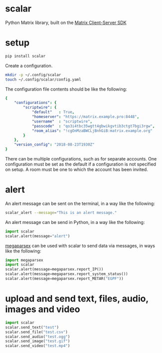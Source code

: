 # scalar

Python Matrix library, built on the [Matrix Client-Server SDK](https://github.com/matrix-org/matrix-python-sdk)

# setup

```Bash
pip install scalar
```

Create a configuration.

```Bash
mkdir -p ~/.config/scalar
touch ~/.config/scalar/config.yaml
```

The configuration file contents should be like the following:

```YAML
{
    "configurations": {
        "scriptwire": {
            "default"   : True,
            "homeserver": "https://matrix.example.pro:8448",
            "username"  : "scriptwire",
            "passcode"  : "qo3i4tbc35wgtt4gbwikgvtib3ctgt7bgi3rgw",
            "room_alias": "!cgOnMzaBWCLjBnhGiB:matrix.example.org"
        }
    },
    "version_config": "2018-08-23T1930Z"
}
```

There can be multiple configurations, such as for separate accounts. One configuration must be set as the default if a configuration is not specified on setup. A room must be one to which the account has been invited.

# alert

An alert message can be sent on the terminal, in a way like the following:

```Bash
scalar_alert --message="This is an alert message."
```

An alert message can be send in Python, in a way like the following:

```Python
import scalar
scalar.alert(message="alert")
```

[megaparsex](https://github.com/wdbm/megaparsex) can be used with scalar to send data via messages, in ways like the following:

```Python
import megaparsex
import scalar
scalar.alert(message=megaparsex.report_IP())
scalar.alert(message=megaparsex.report_system_status())
scalar.alert(message=megaparsex.report_METAR("EGPF"))
```

# upload and send text, files, audio, images and video

```Python
import scalar
scalar.send_text("test")
scalar.send_file("test.csv")
scalar.send_audio("test.ogg")
scalar.send_image("test.gif")
scalar.send_video("test.mp4")
```
